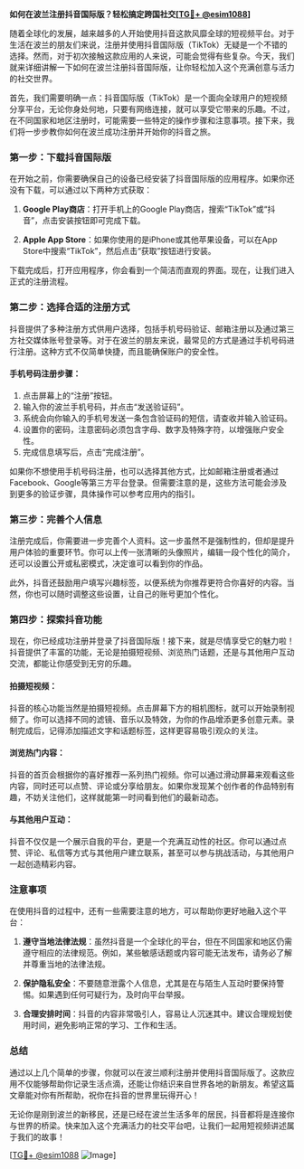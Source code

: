 **如何在波兰注册抖音国际版？轻松搞定跨国社交[[TG💪+ @esim1088](https://t.me/s/esim1088)]**

随着全球化的发展，越来越多的人开始使用抖音这款风靡全球的短视频平台。对于生活在波兰的朋友们来说，注册并使用抖音国际版（TikTok）无疑是一个不错的选择。然而，对于初次接触这款应用的人来说，可能会觉得有些复杂。今天，我们就来详细讲解一下如何在波兰注册抖音国际版，让你轻松加入这个充满创意与活力的社交世界。

首先，我们需要明确一点：抖音国际版（TikTok）是一个面向全球用户的短视频分享平台，无论你身处何地，只要有网络连接，就可以享受它带来的乐趣。不过，在不同国家和地区注册时，可能需要一些特定的操作步骤和注意事项。接下来，我们将一步步教你如何在波兰成功注册并开始你的抖音之旅。

### 第一步：下载抖音国际版

在开始之前，你需要确保自己的设备已经安装了抖音国际版的应用程序。如果你还没有下载，可以通过以下两种方式获取：

1. **Google Play商店**：打开手机上的Google Play商店，搜索“TikTok”或“抖音”，点击安装按钮即可完成下载。
   
2. **Apple App Store**：如果你使用的是iPhone或其他苹果设备，可以在App Store中搜索“TikTok”，然后点击“获取”按钮进行安装。

下载完成后，打开应用程序，你会看到一个简洁而直观的界面。现在，让我们进入正式的注册流程。

### 第二步：选择合适的注册方式

抖音提供了多种注册方式供用户选择，包括手机号码验证、邮箱注册以及通过第三方社交媒体账号登录等。对于在波兰的朋友来说，最常见的方式是通过手机号码进行注册。这种方式不仅简单快捷，而且能确保账户的安全性。

#### 手机号码注册步骤：
1. 点击屏幕上的“注册”按钮。
2. 输入你的波兰手机号码，并点击“发送验证码”。
3. 系统会向你输入的手机号发送一条包含验证码的短信，请查收并输入验证码。
4. 设置你的密码，注意密码必须包含字母、数字及特殊字符，以增强账户安全性。
5. 完成信息填写后，点击“完成注册”。

如果你不想使用手机号码注册，也可以选择其他方式，比如邮箱注册或者通过Facebook、Google等第三方平台登录。但需要注意的是，这些方法可能会涉及到更多的验证步骤，具体操作可以参考应用内的指引。

### 第三步：完善个人信息

注册完成后，你需要进一步完善个人资料。这一步虽然不是强制性的，但却是提升用户体验的重要环节。你可以上传一张清晰的头像照片，编辑一段个性化的简介，还可以设置公开或私密模式，决定谁可以看到你的作品。

此外，抖音还鼓励用户填写兴趣标签，以便系统为你推荐更符合你喜好的内容。当然，你也可以随时调整这些设置，让自己的账号更加个性化。

### 第四步：探索抖音功能

现在，你已经成功注册并登录了抖音国际版！接下来，就是尽情享受它的魅力啦！抖音提供了丰富的功能，无论是拍摄短视频、浏览热门话题，还是与其他用户互动交流，都能让你感受到无穷的乐趣。

#### 拍摄短视频：
抖音的核心功能当然是拍摄短视频。点击屏幕下方的相机图标，就可以开始录制视频了。你可以选择不同的滤镜、音乐以及特效，为你的作品增添更多创意元素。录制完成后，记得添加描述文字和话题标签，这样更容易吸引观众的关注。

#### 浏览热门内容：
抖音的首页会根据你的喜好推荐一系列热门视频。你可以通过滑动屏幕来观看这些内容，同时还可以点赞、评论或分享给朋友。如果你发现某个创作者的作品特别有趣，不妨关注他们，这样就能第一时间看到他们的最新动态。

#### 与其他用户互动：
抖音不仅仅是一个展示自我的平台，更是一个充满互动性的社区。你可以通过点赞、评论、私信等方式与其他用户建立联系，甚至可以参与挑战活动，与其他用户一起创造精彩内容。

### 注意事项

在使用抖音的过程中，还有一些需要注意的地方，可以帮助你更好地融入这个平台：

1. **遵守当地法律法规**：虽然抖音是一个全球化的平台，但在不同国家和地区仍需遵守相应的法律规范。例如，某些敏感话题或内容可能无法发布，请务必了解并尊重当地的法律法规。

2. **保护隐私安全**：不要随意泄露个人信息，尤其是在与陌生人互动时要保持警惕。如果遇到任何可疑行为，及时向平台举报。

3. **合理安排时间**：抖音的内容非常吸引人，容易让人沉迷其中。建议合理规划使用时间，避免影响正常的学习、工作和生活。

### 总结

通过以上几个简单的步骤，你就可以在波兰顺利注册并使用抖音国际版了。这款应用不仅能够帮助你记录生活点滴，还能让你结识来自世界各地的新朋友。希望这篇文章能对你有所帮助，祝你在抖音的世界里玩得开心！

无论你是刚到波兰的新移民，还是已经在波兰生活多年的居民，抖音都将是连接你与世界的桥梁。快来加入这个充满活力的社交平台吧，让我们一起用短视频讲述属于我们的故事！

[[TG💪+ @esim1088](https://t.me/s/esim1088) ![Image](https://i.postimg.cc/4NQfJmqS/Snipaste-2025-05-13-00-14-12.png)]